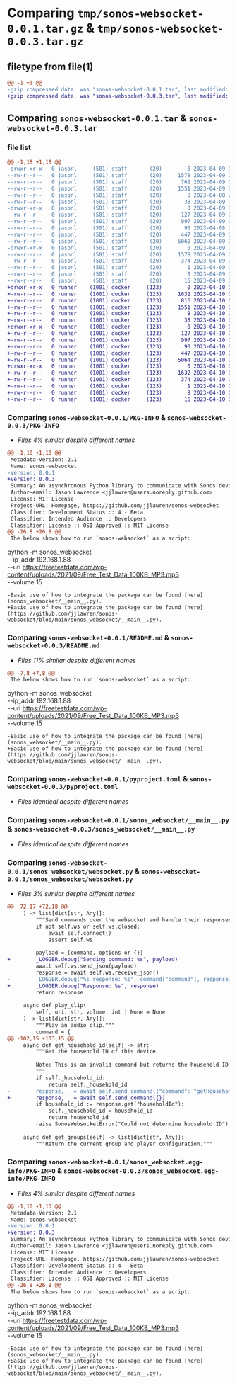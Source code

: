# Comparing `tmp/sonos-websocket-0.0.1.tar.gz` & `tmp/sonos-websocket-0.0.3.tar.gz`

## filetype from file(1)

```diff
@@ -1 +1 @@
-gzip compressed data, was "sonos-websocket-0.0.1.tar", last modified: Sun Apr  9 03:39:44 2023, max compression
+gzip compressed data, was "sonos-websocket-0.0.3.tar", last modified: Mon Apr 10 02:59:36 2023, max compression
```

## Comparing `sonos-websocket-0.0.1.tar` & `sonos-websocket-0.0.3.tar`

### file list

```diff
@@ -1,18 +1,18 @@
-drwxr-xr-x   0 jasonl     (501) staff       (20)        0 2023-04-09 03:39:44.276904 sonos-websocket-0.0.1/
--rw-r--r--   0 jasonl     (501) staff       (20)     1578 2023-04-09 03:39:44.276763 sonos-websocket-0.0.1/PKG-INFO
--rw-r--r--   0 jasonl     (501) staff       (20)      762 2023-04-09 03:32:04.000000 sonos-websocket-0.0.1/README.md
--rw-r--r--   0 jasonl     (501) staff       (20)     1551 2023-04-09 03:02:26.000000 sonos-websocket-0.0.1/pyproject.toml
--rw-r--r--   0 jasonl     (501) staff       (20)        8 2023-04-08 23:44:54.000000 sonos-websocket-0.0.1/requirements.txt
--rw-r--r--   0 jasonl     (501) staff       (20)       38 2023-04-09 03:39:44.276945 sonos-websocket-0.0.1/setup.cfg
-drwxr-xr-x   0 jasonl     (501) staff       (20)        0 2023-04-09 03:39:44.270150 sonos-websocket-0.0.1/sonos_websocket/
--rw-r--r--   0 jasonl     (501) staff       (20)      127 2023-04-09 00:39:51.000000 sonos-websocket-0.0.1/sonos_websocket/__init__.py
--rw-r--r--   0 jasonl     (501) staff       (20)      997 2023-04-09 01:35:51.000000 sonos-websocket-0.0.1/sonos_websocket/__main__.py
--rw-r--r--   0 jasonl     (501) staff       (20)       90 2023-04-08 17:22:25.000000 sonos-websocket-0.0.1/sonos_websocket/const.py
--rw-r--r--   0 jasonl     (501) staff       (20)      447 2023-04-09 03:02:09.000000 sonos-websocket-0.0.1/sonos_websocket/exception.py
--rw-r--r--   0 jasonl     (501) staff       (20)     5060 2023-04-09 03:03:45.000000 sonos-websocket-0.0.1/sonos_websocket/websocket.py
-drwxr-xr-x   0 jasonl     (501) staff       (20)        0 2023-04-09 03:39:44.276492 sonos-websocket-0.0.1/sonos_websocket.egg-info/
--rw-r--r--   0 jasonl     (501) staff       (20)     1578 2023-04-09 03:39:44.000000 sonos-websocket-0.0.1/sonos_websocket.egg-info/PKG-INFO
--rw-r--r--   0 jasonl     (501) staff       (20)      374 2023-04-09 03:39:44.000000 sonos-websocket-0.0.1/sonos_websocket.egg-info/SOURCES.txt
--rw-r--r--   0 jasonl     (501) staff       (20)        1 2023-04-09 03:39:44.000000 sonos-websocket-0.0.1/sonos_websocket.egg-info/dependency_links.txt
--rw-r--r--   0 jasonl     (501) staff       (20)        8 2023-04-09 03:39:44.000000 sonos-websocket-0.0.1/sonos_websocket.egg-info/requires.txt
--rw-r--r--   0 jasonl     (501) staff       (20)       16 2023-04-09 03:39:44.000000 sonos-websocket-0.0.1/sonos_websocket.egg-info/top_level.txt
+drwxr-xr-x   0 runner    (1001) docker     (123)        0 2023-04-10 02:59:36.489954 sonos-websocket-0.0.3/
+-rw-r--r--   0 runner    (1001) docker     (123)     1632 2023-04-10 02:59:36.489954 sonos-websocket-0.0.3/PKG-INFO
+-rw-r--r--   0 runner    (1001) docker     (123)      816 2023-04-10 02:59:25.000000 sonos-websocket-0.0.3/README.md
+-rw-r--r--   0 runner    (1001) docker     (123)     1551 2023-04-10 02:59:25.000000 sonos-websocket-0.0.3/pyproject.toml
+-rw-r--r--   0 runner    (1001) docker     (123)        8 2023-04-10 02:59:25.000000 sonos-websocket-0.0.3/requirements.txt
+-rw-r--r--   0 runner    (1001) docker     (123)       38 2023-04-10 02:59:36.489954 sonos-websocket-0.0.3/setup.cfg
+drwxr-xr-x   0 runner    (1001) docker     (123)        0 2023-04-10 02:59:36.489954 sonos-websocket-0.0.3/sonos_websocket/
+-rw-r--r--   0 runner    (1001) docker     (123)      127 2023-04-10 02:59:25.000000 sonos-websocket-0.0.3/sonos_websocket/__init__.py
+-rw-r--r--   0 runner    (1001) docker     (123)      997 2023-04-10 02:59:25.000000 sonos-websocket-0.0.3/sonos_websocket/__main__.py
+-rw-r--r--   0 runner    (1001) docker     (123)       90 2023-04-10 02:59:25.000000 sonos-websocket-0.0.3/sonos_websocket/const.py
+-rw-r--r--   0 runner    (1001) docker     (123)      447 2023-04-10 02:59:25.000000 sonos-websocket-0.0.3/sonos_websocket/exception.py
+-rw-r--r--   0 runner    (1001) docker     (123)     5064 2023-04-10 02:59:25.000000 sonos-websocket-0.0.3/sonos_websocket/websocket.py
+drwxr-xr-x   0 runner    (1001) docker     (123)        0 2023-04-10 02:59:36.489954 sonos-websocket-0.0.3/sonos_websocket.egg-info/
+-rw-r--r--   0 runner    (1001) docker     (123)     1632 2023-04-10 02:59:36.000000 sonos-websocket-0.0.3/sonos_websocket.egg-info/PKG-INFO
+-rw-r--r--   0 runner    (1001) docker     (123)      374 2023-04-10 02:59:36.000000 sonos-websocket-0.0.3/sonos_websocket.egg-info/SOURCES.txt
+-rw-r--r--   0 runner    (1001) docker     (123)        1 2023-04-10 02:59:36.000000 sonos-websocket-0.0.3/sonos_websocket.egg-info/dependency_links.txt
+-rw-r--r--   0 runner    (1001) docker     (123)        8 2023-04-10 02:59:36.000000 sonos-websocket-0.0.3/sonos_websocket.egg-info/requires.txt
+-rw-r--r--   0 runner    (1001) docker     (123)       16 2023-04-10 02:59:36.000000 sonos-websocket-0.0.3/sonos_websocket.egg-info/top_level.txt
```

### Comparing `sonos-websocket-0.0.1/PKG-INFO` & `sonos-websocket-0.0.3/PKG-INFO`

 * *Files 4% similar despite different names*

```diff
@@ -1,10 +1,10 @@
 Metadata-Version: 2.1
 Name: sonos-websocket
-Version: 0.0.1
+Version: 0.0.3
 Summary: An asynchronous Python library to communicate with Sonos devices over websockets.
 Author-email: Jason Lawrence <jjlawren@users.noreply.github.com>
 License: MIT License
 Project-URL: Homepage, https://github.com/jjlawren/sonos-websocket
 Classifier: Development Status :: 4 - Beta
 Classifier: Intended Audience :: Developers
 Classifier: License :: OSI Approved :: MIT License
@@ -26,8 +26,8 @@
 The below shows how to run `sonos-websocket` as a script:
 ```
 python -m sonos_websocket \
     --ip_addr 192.168.1.88 \
     --uri https://freetestdata.com/wp-content/uploads/2021/09/Free_Test_Data_100KB_MP3.mp3 \
     --volume 15
 ```
-Basic use of how to integrate the package can be found [here](sonos_websocket/__main__.py).
+Basic use of how to integrate the package can be found [here](https://github.com/jjlawren/sonos-websocket/blob/main/sonos_websocket/__main__.py).
```

### Comparing `sonos-websocket-0.0.1/README.md` & `sonos-websocket-0.0.3/README.md`

 * *Files 11% similar despite different names*

```diff
@@ -7,8 +7,8 @@
 The below shows how to run `sonos-websocket` as a script:
 ```
 python -m sonos_websocket \
     --ip_addr 192.168.1.88 \
     --uri https://freetestdata.com/wp-content/uploads/2021/09/Free_Test_Data_100KB_MP3.mp3 \
     --volume 15
 ```
-Basic use of how to integrate the package can be found [here](sonos_websocket/__main__.py).
+Basic use of how to integrate the package can be found [here](https://github.com/jjlawren/sonos-websocket/blob/main/sonos_websocket/__main__.py).
```

### Comparing `sonos-websocket-0.0.1/pyproject.toml` & `sonos-websocket-0.0.3/pyproject.toml`

 * *Files identical despite different names*

### Comparing `sonos-websocket-0.0.1/sonos_websocket/__main__.py` & `sonos-websocket-0.0.3/sonos_websocket/__main__.py`

 * *Files identical despite different names*

### Comparing `sonos-websocket-0.0.1/sonos_websocket/websocket.py` & `sonos-websocket-0.0.3/sonos_websocket/websocket.py`

 * *Files 3% similar despite different names*

```diff
@@ -72,17 +72,18 @@
     ) -> list[dict[str, Any]]:
         """Send commands over the websocket and handle their responses."""
         if not self.ws or self.ws.closed:
             await self.connect()
             assert self.ws
 
         payload = [command, options or {}]
+        _LOGGER.debug("Sending command: %s", payload)
         await self.ws.send_json(payload)
         response = await self.ws.receive_json()
-        _LOGGER.debug("%s response: %s", command["command"], response)
+        _LOGGER.debug("Response: %s", response)
         return response
 
     async def play_clip(
         self, uri: str, volume: int | None = None
     ) -> list[dict[str, Any]]:
         """Play an audio clip."""
         command = {
@@ -102,15 +103,15 @@
     async def get_household_id(self) -> str:
         """Get the household ID of this device.
 
         Note: This is an invalid command but returns the household ID anyway.
         """
         if self._household_id:
             return self._household_id
-        response, _ = await self.send_command({"command": "getHouseholdId"})
+        response, _ = await self.send_command({})
         if household_id := response.get("householdId"):
             self._household_id = household_id
             return household_id
         raise SonosWebsocketError("Could not determine household ID")
 
     async def get_groups(self) -> list[dict[str, Any]]:
         """Return the current group and player configuration."""
```

### Comparing `sonos-websocket-0.0.1/sonos_websocket.egg-info/PKG-INFO` & `sonos-websocket-0.0.3/sonos_websocket.egg-info/PKG-INFO`

 * *Files 4% similar despite different names*

```diff
@@ -1,10 +1,10 @@
 Metadata-Version: 2.1
 Name: sonos-websocket
-Version: 0.0.1
+Version: 0.0.3
 Summary: An asynchronous Python library to communicate with Sonos devices over websockets.
 Author-email: Jason Lawrence <jjlawren@users.noreply.github.com>
 License: MIT License
 Project-URL: Homepage, https://github.com/jjlawren/sonos-websocket
 Classifier: Development Status :: 4 - Beta
 Classifier: Intended Audience :: Developers
 Classifier: License :: OSI Approved :: MIT License
@@ -26,8 +26,8 @@
 The below shows how to run `sonos-websocket` as a script:
 ```
 python -m sonos_websocket \
     --ip_addr 192.168.1.88 \
     --uri https://freetestdata.com/wp-content/uploads/2021/09/Free_Test_Data_100KB_MP3.mp3 \
     --volume 15
 ```
-Basic use of how to integrate the package can be found [here](sonos_websocket/__main__.py).
+Basic use of how to integrate the package can be found [here](https://github.com/jjlawren/sonos-websocket/blob/main/sonos_websocket/__main__.py).
```

